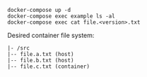 ````shell script
docker-compose up -d
docker-compose exec example ls -al
docker-compose exec cat file.<version>.txt
````

Desired container file system:
```shell script
|- /src
|-- file.a.txt (host)
|-- file.b.txt (host)
|-- file.c.txt (container)
```
